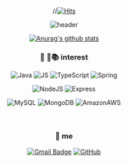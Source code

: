 <div align=center>
 
//[![Hits](https://hits.seeyoufarm.com/api/count/incr/badge.svg?url=https%3A%2F%2Fgithub.com%2Fkanghanhee)](https://hits.seeyoufarm.com)
 
![header](https://capsule-render.vercel.app/api?type=waving&height=200&text=hi!%20I'm%20Hanhee!&color=gradient)

[![Anurag's github stats](https://github-readme-stats.vercel.app/api?username=kanghanhee&&count_private=true&show_icons=true)](https://github.com/kanghanhee) 
 
### :eyes: :seedling::books: interest
![Java](https://img.shields.io/badge/Java-007396?style=flat-square&logo=Java&logoColor=white)  ![JS](https://img.shields.io/badge/JavaScript-F7DF1E?style=flat-square&logo=JavaScript&logoColor=black)  ![TypeScript](https://img.shields.io/badge/TypeScript-3178C6?style=flat-square&logo=TypeScript&logoColor=white)  ![Spring](https://img.shields.io/badge/Spring-6DB33F?style=flat-square&logo=Spring&logoColor=white)
<br>
 
![NodeJS](https://img.shields.io/badge/Node.js-339933?style=flat-square&logo=Node.js&logoColor=white)  ![Express](https://img.shields.io/badge/Express-000000?style=flat-square&logo=Express&logoColor=white)
<br>

![MySQL](https://img.shields.io/badge/MySQL-4479A1?style=flat-square&logo=MySQL&logoColor=white)  ![MongoDB](https://img.shields.io/badge/MongoDB-47A248?style=flat-square&logo=MongoDB&logoColor=white)  ![AmazonAWS](https://img.shields.io/badge/AWS-232F3E?style=flat-square&logo=AmazonAWS&logoColor=white)
<br><br><br>
  
### :raised_hands: me
[![Gmail Badge](https://img.shields.io/badge/Gmail-d14836?style=flat-square&logo=Gmail&logoColor=white&link=mailto:snugyun01@gmail.com)](mailto:snugyun01@gmail.com)
[![GitHub](http://img.shields.io/badge/GitHub-black?style=flat-square&logo=github&link=https://zzsza.github.io/)](https://github.com/kanghanhee)

</div>

<!--
**kanghanhee/kanghanhee** is a ✨ _special_ ✨ repository because its `README.md` (this file) appears on your GitHub profile.

Here are some ideas to get you started:

- 🔭 I’m currently working on ...
- 🌱 I’m currently learning ...
- 👯 I’m looking to collaborate on ...
- 🤔 I’m looking for help with ...
- 💬 Ask me about ...
- 📫 How to reach me: ...
- 😄 Pronouns: ...
- ⚡ Fun fact: ...
-->
